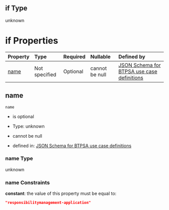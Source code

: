 ## if Type

unknown

# if Properties

| Property      | Type          | Required | Nullable       | Defined by                                                                                                                                                                                                        |
| :------------ | :------------ | :------- | :------------- | :---------------------------------------------------------------------------------------------------------------------------------------------------------------------------------------------------------------- |
| [name](#name) | Not specified | Optional | cannot be null | [JSON Schema for BTPSA use case definitions](btpsa-usecase-properties-services-items-allof-2-then-allof-40-if-properties-name.md "undefined#/properties/services/items/allOf/2/then/allOf/40/if/properties/name") |

## name



`name`

*   is optional

*   Type: unknown

*   cannot be null

*   defined in: [JSON Schema for BTPSA use case definitions](btpsa-usecase-properties-services-items-allof-2-then-allof-40-if-properties-name.md "undefined#/properties/services/items/allOf/2/then/allOf/40/if/properties/name")

### name Type

unknown

### name Constraints

**constant**: the value of this property must be equal to:

```json
"responsibilitymanagement-application"
```

